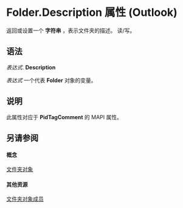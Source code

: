 
# Folder.Description 属性 (Outlook)

返回或设置一个 **字符串** ，表示文件夹的描述。 读/写。


## 语法

 _表达式_. **Description**

 _表达式_ 一个代表 **Folder** 对象的变量。


## 说明

此属性对应于 **PidTagComment** 的 MAPI 属性。


## 另请参阅


#### 概念


[文件夹对象](3cf6cda8-6d70-666e-2643-9d9c5b9cacfc.md)
#### 其他资源


[文件夹对象成员](788acd42-377a-1803-7713-50e45086e2d1.md)